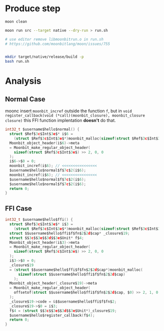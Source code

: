 # Produce step 

```bash
moon clean 

moon run src --target native --dry-run > run.sh 

# use editor remove libmoonbitrun.o in run.sh
# https://github.com/moonbitlang/moon/issues/755


mkdir target/native/release/build -p 
bash run.sh 


```



# Analysis


## Normal Case 

moonc insert `moonbit_incref` outside the function `f`, but in 
`void register_callback(void (*call)(moonbit_closure), moonbit_closure closure)` this FFI function implentation 
**doesn't** do that.


```c
int32_t $username$hello$normal() {
  struct $Ref$3c$Int$3e$* i$6 =
    (struct $Ref$3c$Int$3e$*)moonbit_malloc(sizeof(struct $Ref$3c$Int$3e$));
  Moonbit_object_header(i$6)->meta
  = Moonbit_make_regular_object_header(
    sizeof(struct $Ref$3c$Int$3e$) >> 2, 0, 0
  );
  i$6->$0 = 0;
  moonbit_incref(i$6); // <<<<<<<<<<<<<<<<
  $username$hello$normal$f$7c$2(i$6);
  moonbit_incref(i$6); // <<<<<<<<<<<<<<<<
  $username$hello$normal$f$7c$2(i$6);
  $username$hello$normal$f$7c$2(i$6);
  return 0;
}
```


## FFI Case 


```c
int32_t $username$hello$ffi() {
  struct $Ref$3c$Int$3e$* i$3 =
    (struct $Ref$3c$Int$3e$*)moonbit_malloc(sizeof(struct $Ref$3c$Int$3e$));
  struct $$username$hello$ffi$f$fn$2$2d$cap* _closure$19;
  struct $$3c$$3e$$3d$$3e$Unit* f$4;
  Moonbit_object_header(i$3)->meta
  = Moonbit_make_regular_object_header(
    sizeof(struct $Ref$3c$Int$3e$) >> 2, 0, 0
  );
  i$3->$0 = 0;
  _closure$19
  = (struct $$username$hello$ffi$f$fn$2$2d$cap*)moonbit_malloc(
      sizeof(struct $$username$hello$ffi$f$fn$2$2d$cap)
    );
  Moonbit_object_header(_closure$19)->meta
  = Moonbit_make_regular_object_header(
    offsetof(struct $$username$hello$ffi$f$fn$2$2d$cap, $0) >> 2, 1, 0
  );
  _closure$19->code = &$$username$hello$ffi$f$fn$2;
  _closure$19->$0 = i$3;
  f$4 = (struct $$3c$$3e$$3d$$3e$Unit*)_closure$19;
  $username$hello$register_callback(f$4);
  return 0;
} 
```